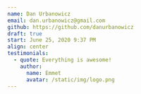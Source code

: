 ```yaml
---
name: Dan Urbanowicz
email: dan.urbanowicz@gmail.com
github: https://github.com/danurbanowicz
draft: true
start: June 25, 2020 9:37 PM
align: center
testimonials:
  - quote: Everything is awesome!
    author:
      name: Emmet
      avatar: /static/img/logo.png
---
```

